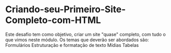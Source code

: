 # Criando-seu-Primeiro-Site-Completo-com-HTML
Este desafio tem como objetivo, criar um site "quase" completo, com tudo o que vimos neste módulo. Os temas que deverão ser abordados são: Formulários Estruturação e formatação de texto Mídias Tabelas
